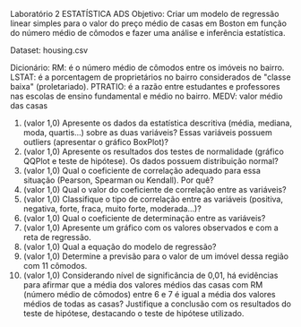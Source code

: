 Laboratório 2 ESTATÍSTICA ADS
Objetivo: Criar um modelo de regressão linear simples para o valor do preço médio de casas em Boston em função do número médio de cômodos e fazer uma análise e inferência estatística.

Dataset: housing.csv

Dicionário:
RM: é o número médio de cômodos entre os imóveis no bairro.
LSTAT: é a porcentagem de proprietários no bairro considerados de "classe baixa" (proletariado).
PTRATIO: é a razão entre estudantes e professores nas escolas de ensino fundamental e médio no bairro.
MEDV: valor médio das casas

1)	(valor 1,0) Apresente os dados da estatística descritiva (média, mediana, moda, quartis...) sobre as duas variáveis? Essas variáveis possuem outliers (apresentar o gráfico BoxPlot)?
2)	(valor 1,0) Apresente os resultados dos testes de normalidade (gráfico QQPlot e teste de hipótese). Os dados possuem distribuição normal?
3)	(valor 1,0) Qual o coeficiente de correlação adequado para essa situação (Pearson, Spearman ou Kendall). Por quê?
4)	(valor 1,0) Qual o valor do coeficiente de correlação entre as variáveis?
5)	(valor 1,0) Classifique o tipo de correlação entre as variáveis (positiva, negativa, forte, fraca, muito forte, moderada...)?
6)	(valor 1,0) Qual o coeficiente de determinação entre as variáveis?
7)	(valor 1,0) Apresente um gráfico com os valores observados e com a reta de regressão.
8)	(valor 1,0) Qual a equação do modelo de regressão?
9)	(valor 1,0) Determine a previsão para o valor de um imóvel dessa região com 11 cômodos.
10)	(valor 1,0) Considerando nível de significância de 0,01, há evidências para afirmar que a média dos valores médios das casas com RM (número médio de cômodos) entre 6 e 7 é igual a média dos valores médios de todas as casas? Justifique a conclusão com os resultados do teste de hipótese, destacando o teste de hipótese utilizado.
